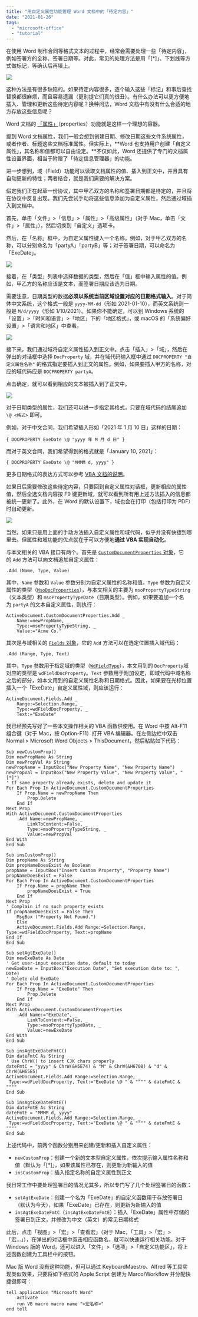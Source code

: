 ```yaml
---
title: "用自定义属性功能管理 Word 文档中的「待定内容」"
date: "2021-01-26"
tags:
  - "microsoft-office"
  - "tutorial"
---
```


在使用 Word 制作合同等格式文本的过程中，经常会需要处理一些「待定内容」，例如签署方的全称、签署日期等。对此，常见的处理方法是用「\[\*\]」、下划线等方式做标记，等确认后再填上。

![](https://p178.p0.n0.cdn.getcloudapp.com/items/xQun4bOp/101cb06e-5678-4d8b-95c4-9ce5ef66ba0d.png?v=bb150dc257a28092160e2cde709d84a1)

这种方法是有很多缺陷的。如果待定内容很多，逐个输入这些「标记」和事后查找替换都很麻烦，而且容易遗漏（更别提它们真的很丑）。有什么办法可以更方便地插入、管理和更新这些待定内容呢？换种问法，Word 文档中有没有什么合适的地方存放这些信息呢？

Word 文档的 [「属性」](https://support.microsoft.com/en-us/office/view-or-change-the-properties-for-an-office-file-21d604c2-481e-4379-8e54-1dd4622c6b75)（properties）功能就是这样一个理想的容器。

提到 Word 文档属性，我们一般会想到创建日期、修改日期这些文件系统属性，或者作者、标题这些文档标准属性。但实际上，**Word 也支持用户创建「自定义属性」，其名称和值都可以自由设定。**不仅如此，Word 还提供了专门的文档属性设置界面，相当于附赠了「待定信息管理器」的功能。

进一步想到，域（Field）功能可以读取文档属性的值、插入到正文中，并且具有自动更新的特性；两者结合，就是我们需要的解决方案。

假定我们正在起草一份协议，其中甲乙双方的名称和签署日期都是待定的，并且将在协议中反复出现。我们先尝试手动将这些信息添加为自定义属性，然后通过域插入到文档中。

首先，单击「文件」>「信息」>「属性」>「高级属性」（对于 Mac，单击「文件」>「属性」），然后切换到「自定义」选项卡。

然后，在「名称」框中，为自定义属性键入一个名称。例如，对于甲乙双方的名称，可以分别命名为「partyA」「partyB」等；对于签署日期，可以命名为「ExeDate」。

![](https://p178.p0.n0.cdn.getcloudapp.com/items/nOulzoJZ/828ffe9d-f198-411e-a1c9-5ced8d1043fc.png?v=932787ec74b34b0b6e37ecc5f2b0bc37)

接着，在「类型」列表中选择数据的类型，然后在「值」框中输入属性的值。例如，甲乙方的名称应该是文本，而签署日期应该选为日期。

需要注意，日期类型的数据**必须以系统当前区域设置对应的日期格式输入**。对于简体中文系统，这个格式一般是 `yyyy-MM-dd`（形如 2021-01-10），而英文系统则一般是 `M/d/yyyy`（形如 1/10/2021）。如果你不能确定，可以到 Windows 系统的「设置」>「时间和语言」>「地区」下的「地区格式」，或 macOS 的「系统偏好设置」>「语言和地区」中查看。

![](https://p178.p0.n0.cdn.getcloudapp.com/items/rRukwGDx/0ef21ebb-1bee-4808-9083-aebd6e5c4bd5.png?v=f68037e6f68d043fc35ef426f1aaeae1)

接下来，我们通过域将自定义属性插入到正文中。点击「插入」>「域」，然后在弹出的对话框中选择 `DocProperty` 域，并在域代码输入框中通过 `DOCPROPERTY "自定义属性名称"` 的格式指定要插入到正文的属性。例如，如果要插入甲方的名称，对应的域代码应是 `DOCPROPERTY partyA`。

点击确定，就可以看到相应的文本被插入到了正文中。

![](https://p178.p0.n0.cdn.getcloudapp.com/items/jkuegLjO/b08ded19-c220-4316-b92e-c4f6edd4b568.png?v=dfa11c7e71166c95932ad15f2b8e4c81)

对于日期类型的属性，我们还可以进一步指定其格式，只要在域代码的结尾追加 `\@ <格式>` 即可。

例如，对于中文合同，我们希望插入形如「2021 年 1 月 10 日」这样的日期：

```
{ DOCPROPERTY ExeDate \@ "yyyy 年 M 月 d 日" }
```

而对于英文合同，我们希望得到的格式就是「January 10, 2021」：

```
{ DOCPROPERTY ExeDate \@ "MMMM d, yyyy" }
```

更多日期格式的表达方式可以参考 [VBA 文档的说明](https://docs.microsoft.com/en-us/office/vba/api/access.format.propertydate.time)。

如果日后需要修改这些待定内容，只要回到自定义属性对话框，更新相应的属性值，然后全选文档内容按 F9 键更新域，就可以看到所有用上述方法插入的信息都被统一更新了。此外，在 Word 的默认设置下，域也会在打印（包括打印为 PDF）时自动更新。

![](https://p178.p0.n0.cdn.getcloudapp.com/items/E0u92AoK/fd43a1cd-528e-4539-a2b3-087ec0859d9a.gif?v=1ca225663fe4f5cd168ca36118567ed5)

当然，如果只是用上面的手动方法插入自定义属性和域代码，似乎并没有快捷到哪里去。但属性和域功能的优点就在于可以方便地**通过 VBA 实现自动化**。

与本文相关的 VBA 接口有两个。首先是 [`CustomDocumentProperties` 对象](https://docs.microsoft.com/en-us/office/vba/api/word.document.customdocumentproperties)，它的 `Add` 方法可以向文档追加自定义属性：

```
.Add (Name, Type, Value)
```

其中，`Name` 参数和 `Value` 参数分别为自定义属性的名称和值。`Type` 参数为自定义属性的类型（[`MsoDocProperties`](https://docs.microsoft.com/en-us/office/vba/api/office.msodocproperties)），与本文相关的主要为 `msoPropertyTypeString`（文本类型）和 `msoPropertyTypeDate`（日期类型）。例如，如果要追加一个名为 `partyA` 的文本自定义属性，则执行：

```
ActiveDocument.CustomDocumentProperties.Add _ 
    Name:=newPropName, _
    Type:=msoPropertyTypeString, _
    Value:="Acme Co."
```

其次是与域相关的 [`Fields` 对象](https://docs.microsoft.com/en-us/office/vba/api/word.fields.add)，它的 `Add` 方法可以在选定位置插入域代码：

```
.Add (Range, Type, Text)
```

其中，`Type` 参数用于指定域的类型（[`WdFieldType`](https://docs.microsoft.com/en-us/office/vba/api/Word.WdFieldType)），本文用到的 `DocProperty`域对应的类型是 `wdFieldDocProperty`。`Text` 参数用于附加设定，即域代码中域名称之后的部分，如本文用到的自定义属性名称和日期格式。因此，如果要在光标位置插入一个「ExeDate」自定义属性域，则应该运行：

```
ActiveDocument.Fields.Add _
    Range:=Selection.Range, _
    Type:=wdFieldDocProperty, _
    Text:="ExeDate"
```

我已经预先写好了一些本文操作相关的 VBA 函数供使用。在 Word 中按 Alt-F11 组合键（对于 Mac，按 Option-F11）打开 VBA 编辑器。在左侧边栏中双击 Normal > Microsoft Word Objects > ThisDocument，然后粘贴如下代码：

```
Sub newCustomProp()
Dim newPropName As String
Dim newPropVal As String
newPropName = InputBox("New Property Name", "New Property Name")
newPropVal = InputBox("New Property Value", "New Property Value", "[*]")
' If same property already exists, delete and update it
For Each Prop In ActiveDocument.CustomDocumentProperties
    If Prop.Name = newPropName Then
        Prop.Delete
    End If
Next Prop
With ActiveDocument.CustomDocumentProperties
    .Add Name:=newPropName, _
        LinkToContent:=False, _
        Type:=msoPropertyTypeString, _
        Value:=newPropVal
End With
End Sub

Sub insCustomProp()
Dim propName As String
Dim propNameDoesExist As Boolean
propName = InputBox("Insert Custom Property", "Property Name")
propNameDoesExist = False
For Each Prop In ActiveDocument.CustomDocumentProperties
    If Prop.Name = propName Then
        propNameDoesExist = True
    End If
Next Prop
' Complain if no such property exists
If propNameDoesExist = False Then
    MsgBox ("Property Not Found.")
    Else
    ActiveDocument.Fields.Add Range:=Selection.Range, Type:=wdFieldDocProperty, Text:=propName
End If
End Sub

Sub setAgtExeDate()
Dim newExeDate As Date
' Get user-input execution date, default to today
newExeDate = InputBox("Execution Date", "Set execution date to: ", Date)
' Delete old ExeDate
For Each Prop In ActiveDocument.CustomDocumentProperties
    If Prop.Name = "ExeDate" Then
        Prop.Delete
    End If
Next Prop
With ActiveDocument.CustomDocumentProperties
    .Add Name:="ExeDate", _
        LinkToContent:=False, _
        Type:=msoPropertyTypeDate, _
        Value:=newExeDate
End With
End Sub

Sub insAgtExeDateFmtC()
Dim dateFmtC As String
' Use ChrW() to insert CJK chars properly
dateFmtC = "yyyy" & ChrW(&H5E74) & "M" & ChrW(&H6708) & "d" & ChrW(&H65E5)
ActiveDocument.Fields.Add Range:=Selection.Range, _
 Type:=wdFieldDocProperty, Text:="ExeDate \@ " & """" & dateFmtC & """"
End Sub

Sub insAgtExeDateFmtE()
Dim dateFmtE As String
dateFmtE = "MMMM d, yyyy"
ActiveDocument.Fields.Add Range:=Selection.Range, _
 Type:=wdFieldDocProperty, Text:="ExeDate \@ " & """" & dateFmtE & """"
End Sub
```

上述代码中，前两个函数分别用来创建/更新和插入自定义属性：

- `newCustomProp`：创建一个新的文本型自定义属性，依次提示输入属性名称和值（默认为「\[\*\]」，如果该属性已存在，则更新为新输入的值
- `insCustomProp`：插入指定名称的自定义属性到正文

我日常工作中要处理签署日的情况尤其多，所以专门写了几个处理签署日的函数：

- `setAgtExeDate`：创建一个名为「ExeDate」的自定义函数用于存放签署日（默认为今天），如果「ExeDate」已存在，则更新为新输入的值
- `insAgtExeDateFmtC`（`insAgtExeDateFmtE`）：插入「ExeDate」属性中存储的签署日到正文，并修改为中文（英文）的常见日期格式

此后，点击「视图」>「宏」>「查看宏」（对于 Mac，「工具」>「宏」>「宏…」），在弹出的对话框中双击相应函数名，就可以快速运行相关功能。对于 Windows 版的 Word，还可以进入「文件」>「选项」>「自定义功能区」，将上述函数创建为工具栏中的按钮。

Mac 版 Word 没有这种功能，但可以通过 KeyboardMaestro、Alfred 等工具实现类似效果，只要将如下格式的 Apple Script 创建为 Marco/Workflow 并分配快捷键即可：

```
tell application "Microsoft Word"
    activate
    run VB macro macro name "<宏名称>"
end tell
```
